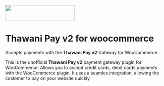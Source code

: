 <img src="https://user-images.githubusercontent.com/15148391/110467633-b4472580-80f0-11eb-8cf5-59e422d5b0aa.png" width="220" height="50">

# Thawani Pay v2 for woocommerce

Accepts payments with the **Thawani Pay v2** Gateway for WooCommerce

This is the unofficial **Thawani Pay v2** payment gateway plugin for WooCommerce. Allows you to accept credit cards, debit cards payments with the WooCommerce plugin. It uses a seamles integration, allowing the customer to pay on your website quickly.
